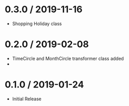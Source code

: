 # 0.3.0 / 2019-11-16

  * Shopping Holiday class

# 0.2.0 / 2019-02-08

  * TimeCircle and MonthCircle transformer class added
  * 

# 0.1.0 / 2019-01-24

  * Initial Release
